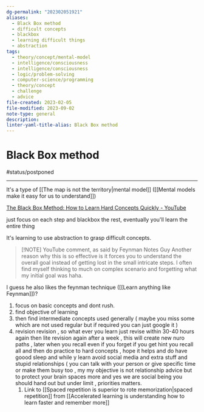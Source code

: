 ```yaml
---
dg-permalink: "202302051921"
aliases:
  - Black Box method
  - difficult concepts
  - blackbox
  - learning difficult things
  - abstraction
tags:
  - theory/concept/mental-model
  - intelligence/consciousness
  - intelligence/consciousness
  - logic/problem-solving
  - computer-science/programming
  - theory/concept
  - challenge
  - advice
file-created: 2023-02-05
file-modified: 2023-09-02
note-type: general
description: 
linter-yaml-title-alias: Black Box method
---
```


# Black Box method

#status/postponed

---

It's a type of [[The map is not the territory|mental model]] ([[Mental models make it easy for us to understand]])

[The Black Box Method: How to Learn Hard Concepts Quickly - YouTube](https://www.youtube.com/watch?v=RDzsrmMl48I)

just focus on each step and blackbox the rest, eventually you'll learn the entire thing

It's learning to use abstraction to grasp difficult concepts.

> [!NOTE] YouTube comment, as said by Feynman Notes Guy
> Another reason why this is so effective is it forces you to understand the overall goal instead of getting lost in the small intricate steps. I often find myself thinking to much on complex scenario and forgetting what my initial goal was haha.

I guess he also likes the feynman technique ([[Learn anything like Feynman]])?

1. focus on basic concepts and dont rush.
2. find objective of learning
3. then find intermediate concepts used generally ( maybe you miss some which are not used regular but if required you can just google it )
4. revision revision , so what ever you learn just revise within 30-40 hours again then lite revision again after a week , this will create new nuro paths , later when you recall even if you forget if you get hint you recall all and then do practice to hard concepts , hope it helps and do have goood sleep and while y learn avoid social media and extra stuff and stupid relationships ( you can talk with your person or give specific time or make them busy too , my my objective is not relationship advice but to protect your brain spaces more and yes we are social being you should  hand out but under limit , priorities matters.
	1. Link to [[Spaced repetition is superior to rote memorization|spaced repetition]] from [[Accelerated learning is understanding how to learn faster and remember more]]

